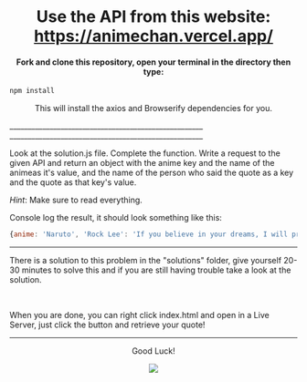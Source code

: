 <h1 align="center">
Use the API from this website: 
<a href="https://animechan.vercel.app/">https://animechan.vercel.app/</a> 
</h1>


<h4 align="center">Fork and clone this repository, open your terminal in the directory then type:</h4>

```javascript
npm install
```

<p align="center">This will install the axios and Browserify dependencies for you.</p>
_____________________________________________________
_____________________________________________________

Look at the solution.js file. Complete the function. Write a request to the given API and return an object with the anime key and the name of the animeas it's value, and the name of the person who said the quote as a key and the quote as that key's value.

_Hint_: Make sure to read everything.


Console log the result, it should look something like this:

```javascript 
{anime: 'Naruto', 'Rock Lee': 'If you believe in your dreams, I will prove to you, that you can achieve your dreams just by working hard.'}
```
________________________________________
There is a solution to this problem in the "solutions" folder, give yourself 20-30 minutes to solve this and if you are still having trouble take a look at the solution.

<br>

When you are done, you can right click index.html and open in a Live Server, just click the button and retrieve your quote!
________________________________________
<p align="center">Good Luck!</p>

<p align="center">
  <img src="https://placebear.com/202/203" />
</p>